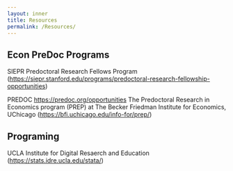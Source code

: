 ```yaml
---
layout: inner
title: Resources
permalink: /Resources/
---
```


## Econ PreDoc Programs 

SIEPR Predoctoral Research Fellows Program (https://siepr.stanford.edu/programs/predoctoral-research-fellowship-opportunities)

PREDOC https://predoc.org/opportunities
The Predoctoral Research in Economics program (PREP) at The Becker Friedman Institute for Economics, UChicago (https://bfi.uchicago.edu/info-for/prep/)


## Programing 

UCLA Institute for Digital Resaerch and Education (https://stats.idre.ucla.edu/stata/)


